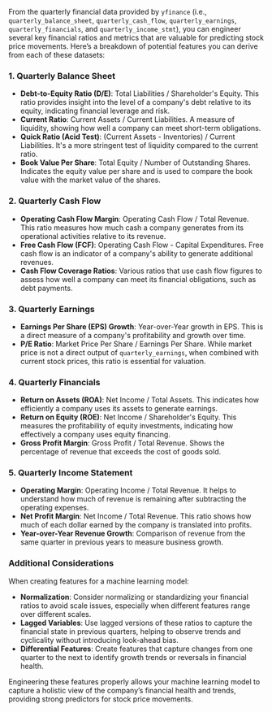 From the quarterly financial data provided by `yfinance` (i.e., `quarterly_balance_sheet`, `quarterly_cash_flow`, `quarterly_earnings`, `quarterly_financials`, and `quarterly_income_stmt`), you can engineer several key financial ratios and metrics that are valuable for predicting stock price movements. Here’s a breakdown of potential features you can derive from each of these datasets:

### 1. **Quarterly Balance Sheet**
- **Debt-to-Equity Ratio (D/E)**: Total Liabilities / Shareholder's Equity. This ratio provides insight into the level of a company's debt relative to its equity, indicating financial leverage and risk.
- **Current Ratio**: Current Assets / Current Liabilities. A measure of liquidity, showing how well a company can meet short-term obligations.
- **Quick Ratio (Acid Test)**: (Current Assets - Inventories) / Current Liabilities. It's a more stringent test of liquidity compared to the current ratio.
- **Book Value Per Share**: Total Equity / Number of Outstanding Shares. Indicates the equity value per share and is used to compare the book value with the market value of the shares.

### 2. **Quarterly Cash Flow**
- **Operating Cash Flow Margin**: Operating Cash Flow / Total Revenue. This ratio measures how much cash a company generates from its operational activities relative to its revenue.
- **Free Cash Flow (FCF)**: Operating Cash Flow - Capital Expenditures. Free cash flow is an indicator of a company's ability to generate additional revenues.
- **Cash Flow Coverage Ratios**: Various ratios that use cash flow figures to assess how well a company can meet its financial obligations, such as debt payments.

### 3. **Quarterly Earnings**
- **Earnings Per Share (EPS) Growth**: Year-over-Year growth in EPS. This is a direct measure of a company's profitability and growth over time.
- **P/E Ratio**: Market Price Per Share / Earnings Per Share. While market price is not a direct output of `quarterly_earnings`, when combined with current stock prices, this ratio is essential for valuation.

### 4. **Quarterly Financials**
- **Return on Assets (ROA)**: Net Income / Total Assets. This indicates how efficiently a company uses its assets to generate earnings.
- **Return on Equity (ROE)**: Net Income / Shareholder's Equity. This measures the profitability of equity investments, indicating how effectively a company uses equity financing.
- **Gross Profit Margin**: Gross Profit / Total Revenue. Shows the percentage of revenue that exceeds the cost of goods sold.

### 5. **Quarterly Income Statement**
- **Operating Margin**: Operating Income / Total Revenue. It helps to understand how much of revenue is remaining after subtracting the operating expenses.
- **Net Profit Margin**: Net Income / Total Revenue. This ratio shows how much of each dollar earned by the company is translated into profits.
- **Year-over-Year Revenue Growth**: Comparison of revenue from the same quarter in previous years to measure business growth.

### Additional Considerations
When creating features for a machine learning model:
- **Normalization**: Consider normalizing or standardizing your financial ratios to avoid scale issues, especially when different features range over different scales.
- **Lagged Variables**: Use lagged versions of these ratios to capture the financial state in previous quarters, helping to observe trends and cyclicality without introducing look-ahead bias.
- **Differential Features**: Create features that capture changes from one quarter to the next to identify growth trends or reversals in financial health.

Engineering these features properly allows your machine learning model to capture a holistic view of the company’s financial health and trends, providing strong predictors for stock price movements.